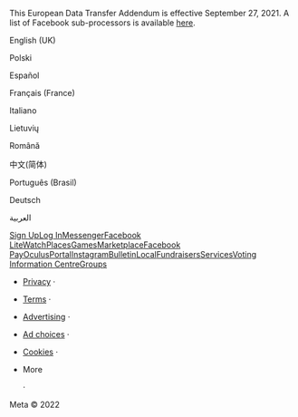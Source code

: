 This European Data Transfer Addendum is effective September 27, 2021. A list of Facebook sub-processors is available [here](https://facebook.com/legal/ads-subprocessors).

  

English (UK)

Polski

Español

Français (France)

Italiano

Lietuvių

Română

中文(简体)

Português (Brasil)

Deutsch

العربية

[Sign Up](https://www.facebook.com/reg/)[Log In](https://www.facebook.com/login/)[Messenger](https://l.facebook.com/l.php?u=https%3A%2F%2Fmessenger.com%2F&h=AT26bMeK3Zs1NaG66V2hsy5VBm8hnlc2yU4pTL5-4WLOOXzVibzqdi4mtjXVmMeLObVbGpBglsdO1zGRzoOC1vFKXXgzTRFsqA19UJvx5lymLorMXjqKmcpnyMsh6EkcHx0ux3UZ0lLOSKLaOLD_v-BQtVmRpw)[Facebook Lite](https://www.facebook.com/lite/)[Watch](https://www.facebook.com/watch/)[Places](https://www.facebook.com/places/)[Games](https://www.facebook.com/games/)[Marketplace](https://www.facebook.com/marketplace/)[Facebook Pay](https://pay.facebook.com/)[Oculus](https://l.facebook.com/l.php?u=https%3A%2F%2Fwww.oculus.com%2F&h=AT26bMeK3Zs1NaG66V2hsy5VBm8hnlc2yU4pTL5-4WLOOXzVibzqdi4mtjXVmMeLObVbGpBglsdO1zGRzoOC1vFKXXgzTRFsqA19UJvx5lymLorMXjqKmcpnyMsh6EkcHx0ux3UZ0lLOSKLaOLD_v-BQtVmRpw)[Portal](https://portal.facebook.com/)[Instagram](https://l.facebook.com/l.php?u=https%3A%2F%2Fwww.instagram.com%2F&h=AT26bMeK3Zs1NaG66V2hsy5VBm8hnlc2yU4pTL5-4WLOOXzVibzqdi4mtjXVmMeLObVbGpBglsdO1zGRzoOC1vFKXXgzTRFsqA19UJvx5lymLorMXjqKmcpnyMsh6EkcHx0ux3UZ0lLOSKLaOLD_v-BQtVmRpw)[Bulletin](https://www.bulletin.com/)[Local](https://www.facebook.com/local/lists/245019872666104/)[Fundraisers](https://www.facebook.com/fundraisers/)[Services](https://www.facebook.com/biz/directory/)[Voting Information Centre](https://www.facebook.com/votinginformationcenter/?entry_point=c2l0ZQ%3D%3D)[Groups](https://www.facebook.com/groups/explore/)

*   [Privacy](https://www.facebook.com/privacy/explanation/) ·
*   [Terms](https://www.facebook.com/policies?ref=pf) ·
*   [Advertising](https://www.facebook.com/business/) ·
*   [Ad choices](https://www.facebook.com/help/568137493302217)   ·
*   [Cookies](https://www.facebook.com/policies/cookies/) ·
*   More
    
     ·

Meta © 2022